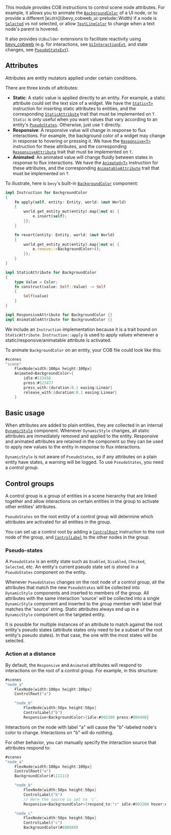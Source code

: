 This module provides COB instructions to control scene node attributes. For example, it allows you to animate the [`BackgroundColor`](bevy::prelude::BackgroundColor) of a UI node, or to provide a different [`Width`]((bevy_cobweb_ui::prelude::Width) if a node is [`Selected`](bevy_cobweb_ui::prelude::PseudoState::Selected) vs not selected, or allow [`TextLineColor`](bevy_cobweb_ui::prelude::TextLineColor) to change when a text node's parent is hovered.

It also provides `UiBuilder` extensions to facilitate reactivity using [bevy_cobweb](https://github.com/UkoeHB/bevy_cobweb) (e.g. for interactions, see [`UiInteractionExt`](bevy_cobweb_ui::prelude::UiInteractionExt), and state changes, see [`PseudoStateExt`](bevy_cobweb_ui::prelude::PseudoStateExt)).


## Attributes

Attributes are entity mutators applied under certain conditions.

There are three kinds of attributes:
- **Static**: A static value is applied directly to an entity. For example, a static attribute could set the text size of a widget. We have the [`Static<T>`](bevy_cobweb_ui::prelude::Static) instruction for inserting static attributes to entities, and the corresponding [`StaticAttribute`]((bevy_cobweb_ui::prelude::StaticAttribute)) trait that must be implemented on `T`. `Static` is only useful when you want values that vary according to an entity's [`PseudoStates`](bevy_cobweb_ui::prelude::PseudoStates). Otherwise, just use `T` directly.
- **Responsive**: A responsive value will change in response to flux interactions. For example, the background color of a widget may change in response to hovering or pressing it. We have the [`Responsive<T>`](bevy_cobweb_ui::prelude::Responsive) instruction for these attributes, and the corresponding [`ResponsiveAttribute`]((bevy_cobweb_ui::prelude::ResponsiveAttribute)) trait that must be implemented on `T`.
- **Animated**: An animated value will change fluidly between states in response to flux interactions. We have the [`Animated<T>`](bevy_cobweb_ui::prelude::Animated) instruction for these attributes, and the corresponding [`AnimatableAttribute`]((bevy_cobweb_ui::prelude::AnimatableAttribute)) trait that must be implemented on `T`.

To illustrate, here is `bevy`'s built-in [`BackgroundColor`](bevy::prelude::BackgroundColor) component:
```rust
impl Instruction for BackgroundColor
{
    fn apply(self, entity: Entity, world: &mut World)
    {
        world.get_entity_mut(entity).map(|mut e| {
            e.insert(self);
        });
    }

    fn revert(entity: Entity, world: &mut World)
    {
        world.get_entity_mut(entity).map(|mut e| {
            e.remove::<BackgroundColor>();
        });
    }
}

impl StaticAttribute for BackgroundColor
{
    type Value = Color;
    fn construct(value: Self::Value) -> Self
    {
        Self(value)
    }
}

impl ResponsiveAttribute for BackgroundColor {}
impl AnimatableAttribute for BackgroundColor {}
```

We include an `Instruction` implementation because it is a trait bound on `StaticAttribute`. `Instruction::apply` is used to apply values whenever a static/responsive/animatable attribute is activated.

To animate `BackgroundColor` on an entity, your COB file could look like this:
```rust
#scenes
"scene"
    FlexNode{width:100px height:100px}
    Animated<BackgroundColor>{
        idle:#123456
        press:#123477
        press_with:{duration:0.1 easing:Linear}
        release_with:{duration:0.1 easing:Linear}
    }
```


## Basic usage

When attributes are added to plain entities, they are collected in an internal [`DynamicStyle`](bevy_cobweb_ui::prelude::DynamicStyle) component. Whenever `DynamicStyle` changes, all static attributes are immediately removed and applied to the entity. Responsive and animated attributes are retained in the component so they can be used to apply new values to the entity in response to flux interactions.

`DynamicStyle` is not aware of `PseudoStates`, so if any attributes on a plain entity have states, a warning will be logged. To use `PseudoStates`, you need a *control group*.


## Control groups

A control group is a group of entities in a scene hierarchy that are linked together and allow interactions on certain entities in the group to activate other entities' attributes.

`PseudoStates` on the root entity of a control group will determine which attributes are activated for all entities in the group.

You can set up a control root by adding a [`ControlRoot`](bevy_cobweb_ui::prelude::ControlRoot) instruction to the root node of the group, and [`ControlLabel`](bevy_cobweb_ui::prelude::ControlLabel) to the other nodes in the group.

### Pseudo-states

A `PseudoState` is an entity state such as `Enabled`, `Disabled`, `Checked`, `Selected`, etc. An entity's current pseudo state set is stored in a `PseudoStates` component on the entity.

Whenever `PseudoStates` changes on the root node of a control group, all the attributes that match the new `PseudoStates` will be collected into `DynamicStyle` components and inserted to members of the group. All attributes with the same interaction 'source' will be collected into a single `DynamicStyle` component and inserted to the group member with label that matches the 'source' string. Static attributes always end up in a `DynamicStyle` component on the targeted entity.

It is possible for multiple instances of an attribute to match against the root entity's pseudo states (attribute states only need to be a subset of the root entity's pseudo states). In that case, the one with the most states will be selected.

### Action at a distance

By default, the `Responsive` and `Animated` attributes will respond to interactions on the root of a control group. For example, in this structure:

```rust
#scenes
"node_a"
    FlexNode{width:100px height:100px}
    ControlRoot("a")

    "node_b"
        FlexNode{width:50px height:50px}
        ControlLabel("b")
        Responsive<BackgroundColor>{idle:#002200 press:#004400}
```

Interactions on the node with label "a" will cause the "b"-labeled node's color to change. Interactions on "b" will do nothing.

For other behavior, you can manually specify the interaction source that attributes respond to:

```rust
#scenes
"node_a"
    FlexNode{width:100px height:100px}
    ControlRoot("a")
    BackgroundColor(#111111)

    "node_b"
        FlexNode{width:50px height:50px}
        ControlLabel("b")
        // Here the source is set to 'c'.
        Responsive<BackgroundColor>{respond_to:"c" idle:#002200 hover:#004400}

    "node_c"
        FlexNode{width:50px height:50px}
        ControlLabel("c")
        BackgroundColor(#888888)
```
